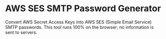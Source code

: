 # AWS SES SMTP Password Generator
Convert AWS Secret Access Keys into AWS SES (Simple Email Service) SMTP passwords. This tool runs 100% on the browser; no information is sent to servers.
